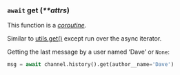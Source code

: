 ### `await` get (_\*\*attrs_) [](https://discordpy.readthedocs.io/en/v1.7.3/api.html#discord.AsyncIterator.get)

This function is a [_coroutine_](https://docs.python.org/3/library/asyncio-task.html#coroutine).

Similar to [utils.get()](discord/Utility%20Functions/get) except run over the async iterator.

Getting the last message by a user named ‘Dave’ or `None`:
```python
msg = await channel.history().get(author__name='Dave')
```